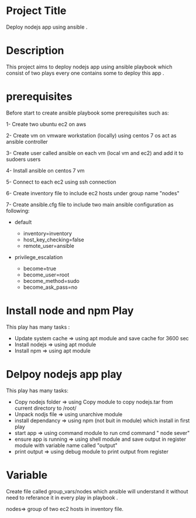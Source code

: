 
# Project Title
Deploy nodejs app using ansible .
# Description
This project aims to deploy nodejs app using ansible playbook which consist of two plays every one contains some to deploy this app .
# prerequisites
Before start to create ansible playbook some prerequisites such as:

1- Create two ubuntu ec2 on aws 

2- Create vm on  vmware workstation (locally) using centos 7 os act as ansible controller

3- Create user called ansible on each vm (local vm and ec2) and add it to sudoers users  

4- Install ansible on centos 7 vm 

5- Connect to each ec2 using ssh connection

6- Create inventory file to include ec2 hosts under group name "nodes"

7- Create ansible.cfg file to include two main ansible configuration as following:

- default

  - inventory=inventory
  - host_key_checking=false
   - remote_user=ansible

- privilege_escalation

  - become=true
  - become_user=root
  - become_method=sudo
  - become_ask_pass=no


# Install node and npm Play
 This play has many tasks :

 - Update system cache => using apt module and save cache for 3600 sec
 - Install nodejs => using apt module
 - Install npm => using apt module
 # Delpoy nodejs app play
 This play has many tasks:

 - Copy nodejs folder => using Copy module to copy nodejs.tar  from current directory to /root/
 - Unpack nodjs file => using unarchive module 
 - install dependancy => using npm (not buit in module) which install in first play
 - start app => using command module to run cmd command " node sever"
 - ensure app is running => using shell module and save output in register module with variable name called "output"
 - print output => using debug module to print output from register

 # Variable
 Create file called group_vars/nodes which ansible will understand it without need to referance it in every play in playbook .

 nodes=> group of two ec2 hosts in inventory file.











